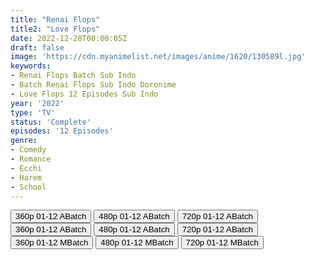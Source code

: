 ```yaml
---
title: "Renai Flops"
title2: "Love Flops"
date: 2022-12-28T00:00:05Z
draft: false
image: 'https://cdn.myanimelist.net/images/anime/1620/130589l.jpg'
keywords:
- Renai Flops Batch Sub Indo
- Batch Renai Flops Sub Indo Doronime
- Love Flops 12 Episodes Sub Indo
year: '2022'
type: 'TV'
status: 'Complete'
episodes: '12 Episodes'
genre:
- Comedy
- Romance
- Ecchi
- Harem
- School
---
```


<div class="d-g gg-5 gtc-r ai-c">
<button onclick="window.open('?barcz=20221230_RenFlop-360p-zip/RenFlop_360p','_blank')">360p 01-12 ABatch</button>
<button onclick="window.open('?barcz=20221230_RenFlop-360p-zip/RenFlop_480p','_blank')">480p 01-12 ABatch</button>
<button onclick="window.open('?barcz=20221230_RenFlop-360p-zip/RenFlop_720p','_blank')">720p 01-12 ABatch</button>
<button onclick="window.open('?barc=ECoNSpwFzO_20221230/Batch/1-12/Kuramanime-RENFLO-1_12-Mp4360','_blank')">360p 01-12 ABatch</button>
<button onclick="window.open('?barc=ECoNSpwFzO_20221230/Batch/1-12/Kuramanime-RENFLO-1_12-Mp4480','_blank')">480p 01-12 ABatch</button>
<button onclick="window.open('?barc=ECoNSpwFzO_20221230/Batch/1-12/Kuramanime-RENFLO-1_12-Mp4720','_blank')">720p 01-12 ABatch</button>
<button onclick="window.open('?bmed=xpwt9wn4jyb5wja','_blank')">360p 01-12 MBatch</button>
<button onclick="window.open('?bmed=q1hz7xeotpoovma','_blank')">480p 01-12 MBatch</button>
<button onclick="window.open('?bmed=hi72kh27a11h40t','_blank')">720p 01-12 MBatch</button>
</div>